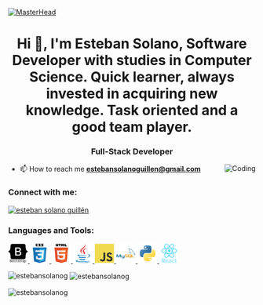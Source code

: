 [![MasterHead](https://i.imgur.com/JbBIQlj.png)](https://estebansolanog.io)
<h1 align="center">Hi 👋, I'm Esteban Solano, Software Developer with studies in Computer Science. Quick learner, always invested in acquiring new knowledge. Task oriented and a good team player.</h1>
<h3 align="center">Full-Stack Developer</h3>
<img align="right" alt="Coding" width"400" src="https://media3.giphy.com/media/qgQUggAC3Pfv687qPC/giphy.gif">

- 📫 How to reach me **estebansolanoguillen@gmail.com**

<h3 align="left">Connect with me:</h3>
<p align="left">
<a href="https://linkedin.com/in/esteban solano guillén" target="blank"><img align="center" src="https://raw.githubusercontent.com/rahuldkjain/github-profile-readme-generator/master/src/images/icons/Social/linked-in-alt.svg" alt="esteban solano guillén" height="30" width="40" /></a>
</p>

<h3 align="left">Languages and Tools:</h3>
<p align="left"> <a href="https://getbootstrap.com" target="_blank" rel="noreferrer"> <img src="https://raw.githubusercontent.com/devicons/devicon/master/icons/bootstrap/bootstrap-plain-wordmark.svg" alt="bootstrap" width="40" height="40"/> </a> <a href="https://www.w3schools.com/css/" target="_blank" rel="noreferrer"> <img src="https://raw.githubusercontent.com/devicons/devicon/master/icons/css3/css3-original-wordmark.svg" alt="css3" width="40" height="40"/> </a> <a href="https://www.w3.org/html/" target="_blank" rel="noreferrer"> <img src="https://raw.githubusercontent.com/devicons/devicon/master/icons/html5/html5-original-wordmark.svg" alt="html5" width="40" height="40"/> </a> <a href="https://www.java.com" target="_blank" rel="noreferrer"> <img src="https://raw.githubusercontent.com/devicons/devicon/master/icons/java/java-original.svg" alt="java" width="40" height="40"/> </a> <a href="https://developer.mozilla.org/en-US/docs/Web/JavaScript" target="_blank" rel="noreferrer"> <img src="https://raw.githubusercontent.com/devicons/devicon/master/icons/javascript/javascript-original.svg" alt="javascript" width="40" height="40"/> </a> <a href="https://www.mysql.com/" target="_blank" rel="noreferrer"> <img src="https://raw.githubusercontent.com/devicons/devicon/master/icons/mysql/mysql-original-wordmark.svg" alt="mysql" width="40" height="40"/> </a> <a href="https://www.python.org" target="_blank" rel="noreferrer"> <img src="https://raw.githubusercontent.com/devicons/devicon/master/icons/python/python-original.svg" alt="python" width="40" height="40"/> </a> <a href="https://reactjs.org/" target="_blank" rel="noreferrer"> <img src="https://raw.githubusercontent.com/devicons/devicon/master/icons/react/react-original-wordmark.svg" alt="react" width="40" height="40"/> </a> </p>

<p><img align="left" src="https://github-readme-stats.vercel.app/api/top-langs?username=estebansolanog&show_icons=true&locale=en&layout=compact" alt="estebansolanog" /></p>

<p>&nbsp;<img align="center" src="https://github-readme-stats.vercel.app/api?username=estebansolanog&show_icons=true&locale=en" alt="estebansolanog" /></p>

<p><img align="center" src="https://github-readme-streak-stats.herokuapp.com/?user=estebansolanog&" alt="estebansolanog" /></p>
